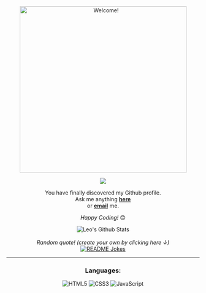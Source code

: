 <div align="center" width="50">

<img src="https://readme-typing-svg.demolab.com?font=Fira+Code&size=30&pause=200&color=F70000&background=FFFFFF00&center=true&multiline=true&width=435&lines=Hello%2C+I'm+Leo!" alt="Welcome!" width="435"/>

</div>

<div align="center">

![](https://komarev.com/ghpvc/?username=LeoThe1st)

</div>

<div align="center">

You have finally discovered my Github profile. <br>
Ask me anything <a href="https://github.com/LeoThe1st/LeoThe1st/issues/new"><b>here</b></a><br>
or <a href="mailto:shkalyardata@gmail.com"><b>email</b></a> me.

<i>Happy Coding!</i> 😊

</div>

<div align="center">

<img align="center" src="https://github-readme-stats.vercel.app/api?username=LeoThe1st&include_all_commits=true&count_private=true&show_icons=true&line_height=20&title_color=7A7ADB&icon_color=2234AE&text_color=D3D3D3&bg_color=0,000000,130F40" alt="Leo's Github Stats">

</br>
</br>
<i>Random quote! (create your own by clicking here ↓)</i><br>
<a href="https://github.com/piyushsuthar/github-readme-quotes"><img align="center" src="https://quotes-github-readme.vercel.app/api?type=horizontal&theme=dark" alt="README Jokes"></a>

---

<div align="center">

<h3>Languages:</h3>

![HTML5](https://img.shields.io/badge/html5-%23E34F26.svg?style=for-the-badge&logo=html5&logoColor=white) ![CSS3](https://img.shields.io/badge/css3-%231572B6.svg?style=for-the-badge&logo=css3&logoColor=white) ![JavaScript](https://img.shields.io/badge/javascript-%23323330.svg?style=for-the-badge&logo=javascript&logoColor=%23F7DF1E)

</div>
